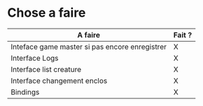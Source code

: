 # Chose a faire

|A faire | Fait ? |
|---|--------|
|Inteface game master si pas encore enregistrer| X      |
|Interface Logs| X      |
|Interface list creature| X      |
|Interface changement enclos| X      |
|Bindings| X      |